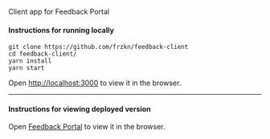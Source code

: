 Client app for Feedback Portal

#### Instructions for running locally

```
git clone https://github.com/frzkn/feedback-client
cd feedback-client/
yarn install
yarn start
```

Open [http://localhost:3000](http://localhost:3000) to view it in the browser.

---

#### Instructions for viewing deployed version

Open [Feedback Portal](https://feedbackportal.netlify.com)
to view it in the browser.
